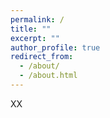 ```yaml
---
permalink: /
title: ""
excerpt: ""
author_profile: true
redirect_from: 
  - /about/
  - /about.html
---
```

XX